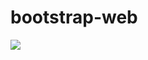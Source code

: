 # bootstrap-web


   <img src="img/ss.png">

   <a href="https://beautiful-gumdrop-c34238.netlify.app/"> </a>
